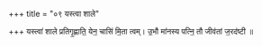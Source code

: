 +++
title = "०९ यस्त्वा शाले"

+++
यस्त्वा॑ शाले प्रतिगृ॒ह्णाति॒ येन॒ चासि॑ मि॒ता त्वम्। उ॒भौ मा॑नस्य पत्नि॒ तौ जीव॑तां ज॒रद॑ष्टी ॥